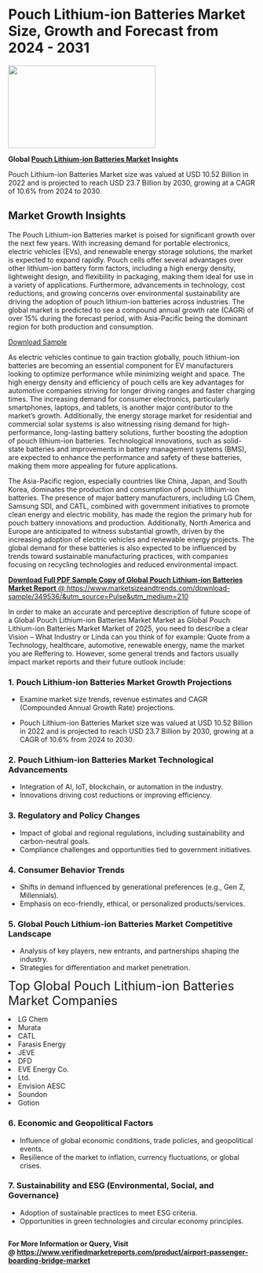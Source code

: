 <H1>Pouch Lithium-ion Batteries Market Size, Growth and Forecast from 2024 - 2031</H1><img class="aligncenter size-medium wp-image-584254" src="https://thirdeyenews.in/wp-content/uploads/2024/09/Global-Market-Research-300x168.jpeg" alt="" width="300" height="168" /><p><strong>Global&nbsp;<a href="https://www.marketsizeandtrends.com/download-sample/349536/&amp;utm_source=Pulse&amp;utm_medium=210">Pouch Lithium-ion Batteries Market</a> Insights</strong></p><p>Pouch Lithium-ion Batteries Market size was valued at USD 10.52 Billion in 2022 and is projected to reach USD 23.7 Billion by 2030, growing at a CAGR of 10.6% from 2024 to 2030.</p><p><h2>Market Growth Insights</h2> <p>The Pouch Lithium-ion Batteries market is poised for significant growth over the next few years. With increasing demand for portable electronics, electric vehicles (EVs), and renewable energy storage solutions, the market is expected to expand rapidly. Pouch cells offer several advantages over other lithium-ion battery form factors, including a high energy density, lightweight design, and flexibility in packaging, making them ideal for use in a variety of applications. Furthermore, advancements in technology, cost reductions, and growing concerns over environmental sustainability are driving the adoption of pouch lithium-ion batteries across industries. The global market is predicted to see a compound annual growth rate (CAGR) of over 15% during the forecast period, with Asia-Pacific being the dominant region for both production and consumption.</p> <p><a href="#download-sample">Download Sample</a></p> <p>As electric vehicles continue to gain traction globally, pouch lithium-ion batteries are becoming an essential component for EV manufacturers looking to optimize performance while minimizing weight and space. The high energy density and efficiency of pouch cells are key advantages for automotive companies striving for longer driving ranges and faster charging times. The increasing demand for consumer electronics, particularly smartphones, laptops, and tablets, is another major contributor to the market’s growth. Additionally, the energy storage market for residential and commercial solar systems is also witnessing rising demand for high-performance, long-lasting battery solutions, further boosting the adoption of pouch lithium-ion batteries. Technological innovations, such as solid-state batteries and improvements in battery management systems (BMS), are expected to enhance the performance and safety of these batteries, making them more appealing for future applications.</p> <p>The Asia-Pacific region, especially countries like China, Japan, and South Korea, dominates the production and consumption of pouch lithium-ion batteries. The presence of major battery manufacturers, including LG Chem, Samsung SDI, and CATL, combined with government initiatives to promote clean energy and electric mobility, has made the region the primary hub for pouch battery innovations and production. Additionally, North America and Europe are anticipated to witness substantial growth, driven by the increasing adoption of electric vehicles and renewable energy projects. The global demand for these batteries is also expected to be influenced by trends toward sustainable manufacturing practices, with companies focusing on recycling technologies and reduced environmental impact.</p> <p><a href="#get-more"></p><p><span class=""><strong>Download Full PDF Sample Copy of Global Pouch Lithium-ion Batteries Market Report</strong> @ <a href="https://www.marketsizeandtrends.com/download-sample/349536/&amp;utm_source=Pulse&amp;utm_medium=210" target="_blank">https://www.marketsizeandtrends.com/download-sample/349536/&amp;utm_source=Pulse&amp;utm_medium=210</a></span></p><p>In order to make an accurate and perceptive description of future scope of a Global&nbsp;Pouch Lithium-ion Batteries Market Market as Global&nbsp;Pouch Lithium-ion Batteries Market Market of 2025, you need to describe a clear Vision &ndash; What Industry or Linda can you think of for example: Quote from a Technology, healthcare, automotive, renewable energy, name the market you are Reffering to. However, some general trends and factors usually impact market reports and their future outlook include:</p><h3>1.&nbsp;<strong>Pouch Lithium-ion Batteries Market Growth Projections</strong></h3><ul><li>Examine market size trends, revenue estimates and CAGR (Compounded Annual Growth Rate) projections.</li><li><p>Pouch Lithium-ion Batteries Market size was valued at USD 10.52 Billion in 2022 and is projected to reach USD 23.7 Billion by 2030, growing at a CAGR of 10.6% from 2024 to 2030.</p></li></ul><h3>2.&nbsp;<strong>Pouch Lithium-ion Batteries Market Technological Advancements</strong></h3><ul><li>Integration of AI, IoT, blockchain, or automation in the industry.</li><li>Innovations driving cost reductions or improving efficiency.</li></ul><h3>3.&nbsp;<strong>Regulatory and Policy Changes</strong></h3><ul><li>Impact of global and regional regulations, including sustainability and carbon-neutral goals.</li><li>Compliance challenges and opportunities tied to government initiatives.</li></ul><h3>4.&nbsp;<strong>Consumer Behavior Trends</strong></h3><ul><li>Shifts in demand influenced by generational preferences (e.g., Gen Z, Millennials).</li><li>Emphasis on eco-friendly, ethical, or personalized products/services.</li></ul><h3>5.&nbsp;<strong>Global Pouch Lithium-ion Batteries Market Competitive Landscape</strong></h3><ul><li>Analysis of key players, new entrants, and partnerships shaping the industry.</li><li>Strategies for differentiation and market penetration.</li></ul><p data-pm-slice="1 1 []"><span style="color: inherit; font-family: inherit; font-size: 25px;">Top Global Pouch Lithium-ion Batteries Market Companies</span></p><div class="" data-test-id=""><p><li>LG Chem</li><li> Murata</li><li> CATL</li><li> Farasis Energy</li><li> JEVE</li><li> DFD</li><li> EVE Energy Co.</li><li> Ltd.</li><li> Envision AESC</li><li> Soundon</li><li> Gotion</li></p></div><h3>6.&nbsp;<strong>Economic and Geopolitical Factors</strong></h3><ul><li>Influence of global economic conditions, trade policies, and geopolitical events.</li><li>Resilience of the market to inflation, currency fluctuations, or global crises.</li></ul><h3>7.&nbsp;<strong>Sustainability and ESG (Environmental, Social, and Governance)</strong></h3><ul><li>Adoption of sustainable practices to meet ESG criteria.</li><li>Opportunities in green technologies and circular economy principles.</li></ul><h2><strong style="font-size: 14px;">For More Information or Query, Visit @&nbsp;</strong><a style="background-color: #ffffff; font-size: 14px;" href="https://www.marketsizeandtrends.com/report/pouch-lithium-ion-batteries-market/" target="_blank">https://www.verifiedmarketreports.com/product/airport-passenger-boarding-bridge-market</a></h2>
